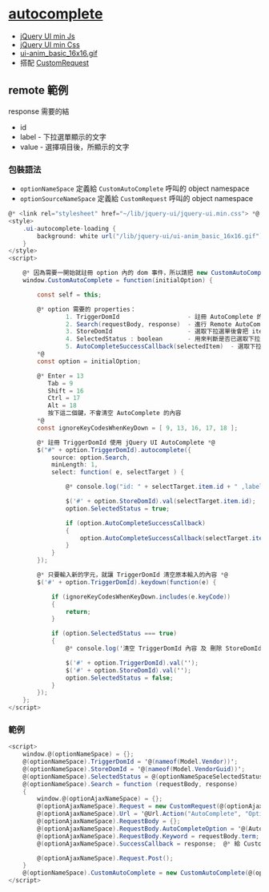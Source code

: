 # [autocomplete](https://jqueryui.com/autocomplete/)

-   [jQuery UI min Js](https://code.jquery.com/ui/1.12.1/jquery-ui.min.js)
-   [jQuery UI min Css](https://code.jquery.com/ui/1.12.1/themes/base/jquery-ui.min.css)
-   [ui-anim_basic_16x16.gif](https://github.com/jquery/codeorigin.jquery.com/blob/master/cdn/ui/1.8.2/themes/base/images/ui-anim_basic_16x16.gif)
-   搭配 [CustomRequest](./../jQuery/CustomRequest.md)

## remote 範例

response 需要的結
- id
- label - 下拉選單顯示的文字
- value - 選擇項目後，所顯示的文字

### 包裝語法

-   `optionNameSpace` 定義給 `CustomAutoComplete` 呼叫的 object namespace
-   `optionSourceNameSpace` 定義給 `CustomRequest` 呼叫的 object namespace

```csharp
@* <link rel="stylesheet" href="~/lib/jquery-ui/jquery-ui.min.css"> *@
<style>
    .ui-autocomplete-loading {
        background: white url("/lib/jquery-ui/ui-anim_basic_16x16.gif") right center no-repeat;
    }
</style>
<script>

    @* 因為需要一開始就註冊 option 內的 dom 事件，所以請把 new CustomAutoComplete(initialOption) 放在最後一行 *@
    window.CustomAutoComplete = function(initialOption) {

        const self = this;

        @* option 需要的 properties：
                1. TriggerDomId                   - 註冊 AutoComplete 的 Dom Id
                2. Search(requestBody, response)  - 進行 Remote AutoComplete 使用的取資料的方式
                3. StoreDomId                     - 選取下拉選單後會把 item.Id 放至 StoreDomId 的 value 中
                4. SelectedStatus : boolean       - 用來判斷是否已選取下拉選單項目，特別是用於 編輯頁面
                5. AutoCompleteSuccessCallback(selectedItem)  - 選取下拉選單後會執行的 callback
        *@
        const option = initialOption;

        @* Enter = 13
           Tab = 9
           Shift = 16
           Ctrl = 17
           Alt = 18
           按下這二個鍵，不會清空 AutoComplete 的內容
        *@
        const ignoreKeyCodesWhenKeyDown = [ 9, 13, 16, 17, 18 ];

        @* 註冊 TriggerDomId 使用 jQuery UI AutoComplete *@
        $("#" + option.TriggerDomId).autocomplete({
            source: option.Search,
            minLength: 1,
            select: function( e, selectTarget ) {

                @* console.log("id: " + selectTarget.item.id + " ,label: " + selectTarget.item.label + " ,value: " + selectTarget.item.value); *@

                $('#' + option.StoreDomId).val(selectTarget.item.id);
                option.SelectedStatus = true;

                if (option.AutoCompleteSuccessCallback)
                {
                    option.AutoCompleteSuccessCallback(selectTarget.item);
                }
            }
        });

        @* 只要輸入新的字元，就讓 TriggerDomId 清空原本輸入的內容 *@
        $('#' + option.TriggerDomId).keydown(function(e) {

            if (ignoreKeyCodesWhenKeyDown.includes(e.keyCode))
            {
                return;
            }

            if (option.SelectedStatus === true)
            {
                @* console.log('清空 TriggerDomId 內容 及 刪除 StoreDomId 所儲存的值'); *@

                $('#' + option.TriggerDomId).val('');
                $('#' + option.StoreDomId).val('');
                option.SelectedStatus = false;
            }
        });
    };
</script>
```

### 範例

```csharp
<script>
    window.@(optionNameSpace) = {};
    @(optionNameSpace).TriggerDomId = '@(nameof(Model.Vendor))';
    @(optionNameSpace).StoreDomId = '@(nameof(Model.VendorGuid))';
    @(optionNameSpace).SelectedStatus = @(optionNameSpaceSelectedStatus.ToString().ToLower());
    @(optionNameSpace).Search = function (requestBody, response)
    {
        window.@(optionAjaxNameSpace) = {};
        @(optionAjaxNameSpace).Request = new CustomRequest(@(optionAjaxNameSpace));
        @(optionAjaxNameSpace).Url = '@Url.Action("AutoComplete", "Options")';
        @(optionAjaxNameSpace).RequestBody = {};
        @(optionAjaxNameSpace).RequestBody.AutoCompleteOption = '@(AutoCompleteOption.ValidVendors)';
        @(optionAjaxNameSpace).RequestBody.Keyword = requestBody.term;
        @(optionAjaxNameSpace).SuccessCallback = response;  @* 給 CustomRequest 回傳給 response 用，不用改 *@

        @(optionAjaxNameSpace).Request.Post();
    }
    @(optionNameSpace).CustomAutoComplete = new CustomAutoComplete(@(optionNameSpace));
</script>
```
